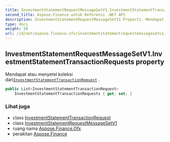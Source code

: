 ```yaml
---
title: InvestmentStatementRequestMessageSetV1.InvestmentStatementTransactionRequests
second_title: Aspose.Finance untuk Referensi .NET API
description: InvestmentStatementRequestMessageSetV1 Properti. Mendapat atau menyetel koleksi dariInvestmentStatementTransactionRequest .
type: docs
weight: 50
url: /id/net/aspose.finance.ofx/investmentstatementrequestmessagesetv1/investmentstatementtransactionrequests/
---
```

## InvestmentStatementRequestMessageSetV1.InvestmentStatementTransactionRequests property

Mendapat atau menyetel koleksi dari[`InvestmentStatementTransactionRequest`](../../../aspose.finance.ofx.investment/investmentstatementtransactionrequest/) .

```csharp
public List<InvestmentStatementTransactionRequest> 
    InvestmentStatementTransactionRequests { get; set; }
```

### Lihat juga

* class [InvestmentStatementTransactionRequest](../../../aspose.finance.ofx.investment/investmentstatementtransactionrequest/)
* class [InvestmentStatementRequestMessageSetV1](../)
* ruang nama [Aspose.Finance.Ofx](../../investmentstatementrequestmessagesetv1/)
* perakitan [Aspose.Finance](../../../)


